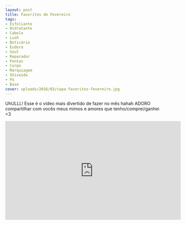 ```yaml
---
layout: post
title: Favoritos de Fevereiro
tags:
- Esfoliante
- Hidratante
- Cabelo
- Lush
- Boticário
- Eudora
- Soul
- Reparador
- Pontas
- Corpo
- Marquiagem
- Shiseido
- Pó
- Base
cover: uploads/2016/03/capa-favoritos-fevereiro.jpg
---
```


UhULLL! Esse é o vídeo mais divertido de fazer no mês hahah ADORO compartilhar com vocês meus mimos e amores que tenho/comprei/ganhei <3

<iframe width="560" height="315" src="https://www.youtube.com/embed/B-4vyFrbJqg" frameborder="0" allowfullscreen></iframe>
